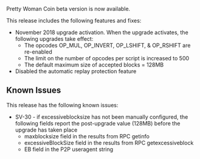 Pretty Woman Coin beta version is now available. 

This release includes the following features and fixes:
 - November 2018 upgrade activation. When the upgrade activates, the 
 following upgrades take effect:
    - The opcodes OP_MUL, OP_INVERT, OP_LSHIFT, & OP_RSHIFT are re-enabled
    - The limit on the number of opcodes per script is increased to 500
    - The default maximum size of accepted blocks = 128MB
 - Disabled the automatic replay protection feature

## Known Issues
This release has the following known issues:

* SV-30 - if excessiveblocksize has not been manually configured, the following fields report the
post-upgrade value (128MB) before the upgrade has taken place
  * maxblocksize field in the results from RPC getinfo
  * excessiveBlockSize field in the results from RPC getexcessiveblock
  * EB field in the P2P useragent string
